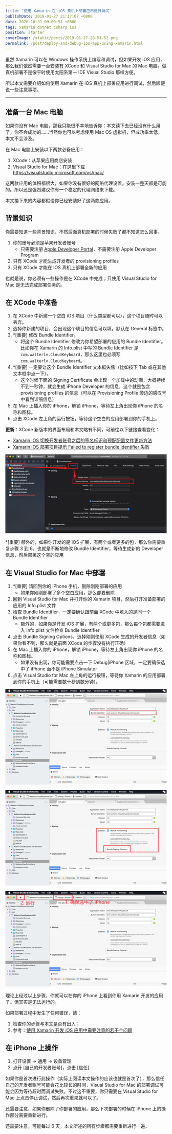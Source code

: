 ```yaml
---
title: "使用 Xamarin 在 iOS 真机上部署应用进行调试"
publishDate: 2019-01-27 21:17:07 +0800
date: 2020-10-31 09:00:51 +0800
tags: xamarin dotnet csharp ios
position: starter
coverImage: /static/posts/2019-01-27-20-51-52.png
permalink: /post/deploy-and-debug-ios-app-using-xamarin.html
---
```


虽然 Xamarin 可以在 Windows 操作系统上编写和调试，但如果开发 iOS 应用，那么我们依然需要一台安装有 XCode 和 Visual Studio for Mac 的 Mac 电脑。做真机部署不是像平时使用太阳系第一 IDE Visual Studio 那样方便。

所以本文需要介绍如何使用 Xamarin 在 iOS 真机上部署应用进行调试，然后顺便说一些注意事项。

---

<div id="toc"></div>

## 准备一台 Mac 电脑

如果你没有 Mac 电脑，那我只能很不幸地告诉你：本文读下去已经没有什么用了，你不会成功的……当然你也可以考虑使用 Mac OS 虚拟机，但成功率太低，本文不会涉及。

在 Mac 电脑上安装以下两款必备应用：

1. XCode：从苹果应用商店安装
2. Visual Studio for Mac：在这里下载 <https://visualstudio.microsoft.com/vs/mac/>

这两款应用的体积都很大，如果你没有很好的网络代理设置，安装一整天都是可能的。所以还是强烈建议你有一个稳定的代理网络来下载。

本文接下来的内容都假设你已经安装好了这两款应用。

## 背景知识

你需要知道一些背景知识，不然后面真机部署的时候失败了都不知道怎么回事。

1. 你的账号必须是苹果开发者账号
    - 只需要注册 [Apple Developer Portal](https://developer.apple.com/register/)，不需要注册 Apple Developer Program
1. 只有 XCode 才能生成开发者的 provisioning profiles
1. 只有 XCode 才能在 iOS 真机上部署全新的应用

也就是说，你必须有一些操作是在 XCode 中完成；只使用 Visual Studio for Mac 是无法完成部署任务的。

## 在 XCode 中准备

1. 在 XCode 中新建一个空白 iOS 项目（什么类型都可以），这个项目随时可以丢弃。
1. 选择你新建的项目，会出现这个项目的信息可以填，默认在 General 标签中。
1. *[重要] 修改 Bundle Identifier。
    - 将这个 Bundle Identifier 修改为你希望部署的应用的 Bundle Identifier。比如你在 Xamarin 的 Info.plist 中写的 Bundle Identifier 是 `com.walterlv.CloudKeyboard`，那么这里也必须写 `com.walterlv.CloudKeyboard`。
1. *[重要] 一定要让这个 Bundle Identifier 文本框失焦（比如按下 Tab 或在其他文本框中点一下）。
    - 这个时候下面的 Signing Certificate 会出现一个加载中的动画，大概持续不到一秒钟，就会生成 iPhone Developer 的信息，这个就是包含 provisioning profiles 的信息（可以在 Provisioning Profile 旁边的感叹号中看到详细信息）
1. 在 Mac 上插入你的 iPhone，解锁 iPhone，等待左上角出现你 iPhone 的名称和图标。
1. 点击 XCode 左上角的运行按钮，等待这个空白的应用部署到你的手机上。

**更新**：XCode 新版本的界面布局和本文略有不同，可前往以下链接查看变化：

- [Xamarin iOS 切换开发者账号之后的签名标识和预配配置文件更新方法](https://blog.lindexi.com/post/Xamarin-iOS-%E5%88%87%E6%8D%A2%E5%BC%80%E5%8F%91%E8%80%85%E8%B4%A6%E5%8F%B7%E4%B9%8B%E5%90%8E%E7%9A%84%E7%AD%BE%E5%90%8D%E6%A0%87%E8%AF%86%E5%92%8C%E9%A2%84%E9%85%8D%E9%85%8D%E7%BD%AE%E6%96%87%E4%BB%B6%E6%9B%B4%E6%96%B0%E6%96%B9%E6%B3%95.html)
- [Xamarin iOS 部署项目提示 Failed to register bundle identifier 失败](https://blog.lindexi.com/post/Xamarin-iOS-%E9%83%A8%E7%BD%B2%E9%A1%B9%E7%9B%AE%E6%8F%90%E7%A4%BA-Failed-to-register-bundle-identifier-%E5%A4%B1%E8%B4%A5.html)

![在 XCode 中进行设置](/static/posts/2019-01-27-20-51-52.png)

*[重要] 额外的，如果你开发的是 iOS 扩展，有两个或者更多的包，那么你需要重复步骤 3 到 6。也就是不断地修改 Bundle Identifier，等待生成新的 Developer 信息，然后部署这个空的应用

## 在 Visual Studio for Mac 中部署

1. *[重要] 请回到你的 iPhone 手机，删除刚刚部署的应用
    - 如果你刚刚部署了多个空白应用，那么都要删除
1. 回到 Visual Studio for Mac 并打开你的 Xamarin 项目，然后打开准备部署的应用的 Info.plist 文件
1. 检查 Bundle Identifier，一定要确认跟前面 XCode 中填入的是同一个 Bundle Identifier
    - 额外的，如果你是开发 iOS 扩展，有两个或更多包，那么每个包都需要进入 Info.plist 文件检查 Bundle Identifier
1. 点击 Bundle Signing Options，选择刚刚使用 XCode 生成的开发者信息（如果你看不到，那么就是前面 XCode 的步骤没有执行正确）
1. 在 Mac 上插入你的 iPhone，解锁 iPhone，等待左上角出现你 iPhone 的名称和图标。
    - 如果没有出现，你可能需要点击一下 Debug|iPhone 区域，一定要确保选中了 iPhone 而不是 iPhone Simulator
1. 点击 Visual Studio for Mac 左上角的运行按钮，等待你 Xamarin 的应用部署到你的手机上（可能需要数十秒到数分钟）。

![检查 Bundle Identifier](/static/posts/2019-01-27-21-01-09.png)

![设置 Bundle Signing Options](/static/posts/2019-01-27-21-06-50.png)

![运行与部署](/static/posts/2019-01-27-21-10-28.png)

理论上经过以上步骤，你就可以在你的 iPhone 上看到你用 Xamarin 开发的应用了。但其实是无法运行的。

如果部署过程中发生了任何错误，请：

1. 检查你的步骤与本文是否有出入；
2. 参考：[使用 Xamarin 开发 iOS 应用中需要注意的若干个问题](/post/tips-for-developing-xamarin-ios-app)

## 在 iPhone 上操作

1. 打开设置 -> 通用 -> 设备管理
1. 点开 [自己的开发者账号]，点击 [信任]

如果你是首次进行此操作（实际上阅读本文操作的应该也就是首次了），那么信任自己的开发者账号可能会花比较长的时间，Visual Studio for Mac 的部署调试可能会因为等待超时而调试失败。不过这不重要，你只需要在 Visual Studio for Mac 上点击停止调试，然后再次重来就可以了。

还需要注意，如果你删除了你部署的应用，那么下次部署的时候在 iPhone 上的操作部分需要重新进行。

还需要注意，可能每过 6 天，本文所述的所有步骤都需要重新进行一遍。


